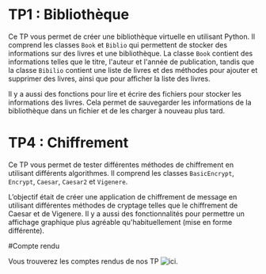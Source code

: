# TP1 : Bibliothèque

Ce TP vous permet de créer une bibliothèque virtuelle en utilisant Python. Il comprend les classes `Book` et `Biblio` qui permettent de stocker des informations sur des livres et une bibliothèque. La classe `Book` contient des informations telles que le titre, l'auteur et l'année de publication, tandis que la classe `Bibilio` contient une liste de livres et des méthodes pour ajouter et supprimer des livres, ainsi que pour afficher la liste des livres.

Il y a aussi des fonctions pour lire et écrire des fichiers pour stocker les informations des livres. Cela permet de sauvegarder les informations de la bibliothèque dans un fichier et de les charger à nouveau plus tard.

# TP4 : Chiffrement

Ce TP vous permet de tester différentes méthodes de chiffrement en utilisant différents algorithmes. Il comprend les classes `BasicEncrypt`, `Encrypt`, `Caesar`, `Caesar2` et `Vigenere`.

L’objectif était de créer une application de chiffrement
de message en utilisant différentes méthodes de cryptage telles que le chiffrement de Caesar et de Vigenere. 
Il y a aussi des fonctionnalités pour permettre un affichage graphique plus agréable qu'habituellement (mise en forme différente).

#Compte rendu

Vous trouverez les comptes rendus de nos TP ![ici]('https://github.com/Romeo-mz/CR_TP_CPP/tree/main/CR').
